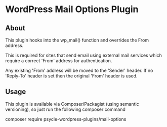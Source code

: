 # WordPress Mail Options Plugin

## About

This plugin hooks into the wp_mail() function and overrides the From address.

This is required for sites that send email using external mail services which require a correct 'From' address for authentication.

Any existing 'From' address will be moved to the 'Sender' header. If no 'Reply-To' header is set then the original 'From' header is used.

## Usage

This plugin is available via Composer/Packagist (using semantic versioning), so just run the following composer command

composer require psycle-wordpress-plugins/mail-options

